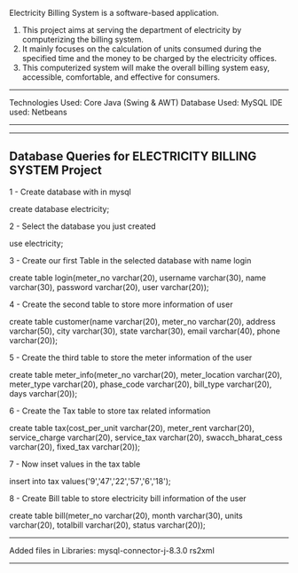 Electricity Billing System is a software-based application.
1.  This project aims at serving the department of electricity by computerizing the billing system.
2.  It mainly focuses on the calculation of units consumed during the specified time and the money to be charged by the electricity offices.
3.  This computerized system will make the overall billing system easy, accessible, comfortable, and effective for consumers.

---------------------------------------------------

Technologies Used: Core Java (Swing & AWT)
Database Used: MySQL
IDE used: Netbeans

---------------------------------------------------



---------------------------------------------------
Database Queries for ELECTRICITY BILLING SYSTEM Project
---------------------------------------------------


1 - Create database with in mysql

create database electricity;

2 - Select the database you just created

use electricity;

3 - Create our first Table in the selected database with name login

create table login(meter_no varchar(20), username varchar(30), name varchar(30), password varchar(20), user varchar(20)); 

4 - Create the second table to store more information of user

create table customer(name varchar(20), meter_no varchar(20), address varchar(50), city varchar(30), state varchar(30), email varchar(40), phone varchar(20));

5 - Create the third table to store the meter information of the user

create table meter_info(meter_no varchar(20), meter_location varchar(20), meter_type varchar(20), phase_code varchar(20), bill_type varchar(20), days varchar(20));

6 - Create the Tax table to store tax related information

create table tax(cost_per_unit varchar(20), meter_rent varchar(20), service_charge varchar(20), service_tax varchar(20), swacch_bharat_cess varchar(20), fixed_tax varchar(20));

7 - Now inset values in the tax table

insert into tax values('9','47','22','57','6','18');

8 - Create Bill table to store electricity bill information of the user

create table bill(meter_no varchar(20), month varchar(30), units varchar(20), totalbill varchar(20), status varchar(20));

---------------------------------------------------

Added files in Libraries:
  mysql-connector-j-8.3.0
  rs2xml

---------------------------------------------------
